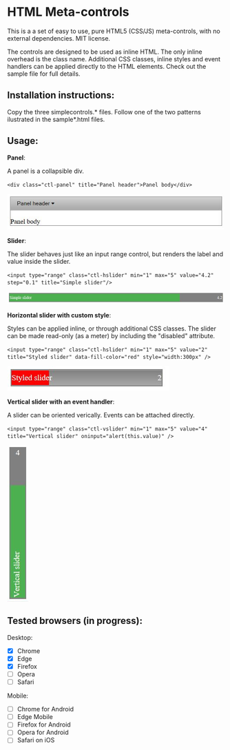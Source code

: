 # HTML Meta-controls
This is a a set of easy to use, pure HTML5 (CSS/JS) meta-controls, with no external dependencies. MIT license.

The controls are designed to be used as inline HTML. The only inline overhead is the class name.
Additional CSS classes, inline styles and event handlers can be applied directly to the HTML elements.
Check out the sample file for full details.

## Installation instructions:

Copy the three simplecontrols.* files. Follow one of the two patterns ilustrated in the sample*.html files.

## Usage:

**Panel**:

A panel is a collapsible div.

`<div class="ctl-panel" title="Panel header">Panel body</div>`

![Panel example](/sample_images/panel.JPG?raw=true "Panel example")

**Slider**:

The slider behaves just like an input range control, but renders the label and value inside the slider. 

`<input type="range" class="ctl-hslider" min="1" max="5" value="4.2" step="0.1" title="Simple slider"/>`

![Example of horizontal slider](sample_images/hslider.JPG?raw=true "Example of horizontal slider")

**Horizontal slider with custom style**:

Styles can be applied inline, or through additional CSS classes. The slider can be made read-only (as a meter) by including the "disabled" attribute.

`<input type="range" class="ctl-hslider" min="1" max="5" value="2" title="Styled slider" data-fill-color="red" style="width:300px" />`

![Example of orizontal slider with style](/sample_images/hsliderstyle.JPG?raw=true "Example of horizontal slider with style")

**Vertical slider with an event handler**:

A slider can be oriented verically. Events can be attached directly.

`<input type="range" class="ctl-vslider" min="1" max="5" value="4" title="Vertical slider" oninput="alert(this.value)" />`

![Example of vertical slider with event handler](/sample_images/vslider.JPG?raw=true "Example of vertical slider with event handler")

## Tested browsers (in progress):

Desktop:

- [x] Chrome
- [x] Edge
- [x] Firefox
- [ ] Opera
- [ ] Safari

Mobile:

- [ ] Chrome for Android
- [ ] Edge Mobile
- [ ] Firefox for Android
- [ ] Opera for Android
- [ ] Safari on iOS
